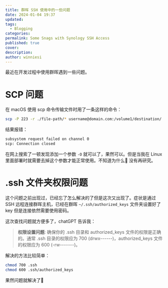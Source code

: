 ```yaml
---
title: 群晖 SSH 使用中的一些问题
date: 2024-01-04 19:37
updated: 
tags:
  - Blogging
categories: 
permalink: Some Snags with Synology SSH Access
published: true
cover: 
description: 
author: winniesi
---
```


最近在开发过程中使用群晖遇到一些问题。

# SCP 问题

在 macOS 使用 scp 命令传输文件时用了一条这样的命令：

```bash
scp -P 223 -r ./file-path/* username@domain.com:/volume1/destination/
```

结果报错：

```bash
subsystem request failed on channel 0
scp: Connection closed
```

在网上搜索了一顿发现添加一个参数 `-O` 就可以了，果然可以。但是当我在 Linux 里面部署时就需要去掉这个参数才能正常使用。不知道为什么🤷 没有再研究。

# .ssh 文件夹权限问题

这个问题之前出现过，已经忘了怎么解决的了但是这次又出现了。症状是通过 SSH 远程连接群晖主机，已经在群晖 `~/.ssh/authorized_keys` 文件夹设置好了 key 但是连接依然需要使用密码。

这次查找问题就方便多了，chatGPT 告诉我：

> **权限设置问题**: 确保你的 .ssh 目录和 authorized_keys 文件的权限是正确的。通常 .ssh 目录的权限应为 700 (drwx------)，authorized_keys 文件的权限应为 600 (-rw-------)。

解决的方法比较简单：

```bash
chmod 700 .ssh
chmod 600 .ssh/authorized_keys
```

果然问题就解决了🙇